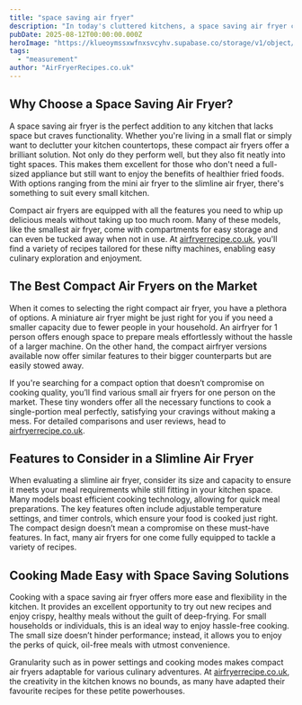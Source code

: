 ```yaml
---
title: "space saving air fryer"
description: "In today's cluttered kitchens, a space saving air fryer could be just what you need. Enjoy the convenience of cooking crispy meals without taking up too much counter space. Ideal for small households or anyone looking to streamline their kitchen gadgets."
pubDate: 2025-08-12T00:00:00.000Z
heroImage: "https://klueoymssxwfnxsvcyhv.supabase.co/storage/v1/object/public/md/space-saving-air-fryer-b1603b54.png"
tags:
  - "measurement"
author: "AirFryerRecipes.co.uk"
---
```


<h2 id="">Why Choose a Space Saving Air Fryer?</h2><p id="">A space saving air fryer is the perfect addition to any kitchen that lacks space but craves functionality. Whether you're living in a small flat or simply want to declutter your kitchen countertops, these compact air fryers offer a brilliant solution. Not only do they perform well, but they also fit neatly into tight spaces. This makes them excellent for those who don't need a full-sized appliance but still want to enjoy the benefits of healthier fried foods. With options ranging from the mini air fryer to the slimline air fryer, there's something to suit every small kitchen.</p><p id="">Compact air fryers are equipped with all the features you need to whip up delicious meals without taking up too much room. Many of these models, like the smallest air fryer, come with compartments for easy storage and can even be tucked away when not in use. At <a href="https://www.airfryerrecipe.co.uk/" id="">airfryerrecipe.co.uk</a>, you'll find a variety of recipes tailored for these nifty machines, enabling easy culinary exploration and enjoyment.</p><h2 id="">The Best Compact Air Fryers on the Market</h2><p id="">When it comes to selecting the right compact air fryer, you have a plethora of options. A miniature air fryer might be just right for you if you need a smaller capacity due to fewer people in your household. An airfryer for 1 person offers enough space to prepare meals effortlessly without the hassle of a larger machine. On the other hand, the compact airfryer versions available now offer similar features to their bigger counterparts but are easily stowed away.</p><p id="">If you're searching for a compact option that doesn’t compromise on cooking quality, you’ll find various small air fryers for one person on the market. These tiny wonders offer all the necessary functions to cook a single-portion meal perfectly, satisfying your cravings without making a mess. For detailed comparisons and user reviews, head to <a href="https://www.airfryerrecipe.co.uk/" id="">airfryerrecipe.co.uk</a>.</p><h2 id="">Features to Consider in a Slimline Air Fryer</h2><p id="">When evaluating a slimline air fryer, consider its size and capacity to ensure it meets your meal requirements while still fitting in your kitchen space. Many models boast efficient cooking technology, allowing for quick meal preparations. The key features often include adjustable temperature settings, and timer controls, which ensure your food is cooked just right. The compact design doesn’t mean a compromise on these must-have features. In fact, many air fryers for one come fully equipped to tackle a variety of recipes.</p><h2 id="">Cooking Made Easy with Space Saving Solutions</h2><p id="">Cooking with a space saving air fryer offers more ease and flexibility in the kitchen. It provides an excellent opportunity to try out new recipes and enjoy crispy, healthy meals without the guilt of deep-frying. For small households or individuals, this is an ideal way to enjoy hassle-free cooking. The small size doesn’t hinder performance; instead, it allows you to enjoy the perks of quick, oil-free meals with utmost convenience.</p><p id="">Granularity such as in power settings and cooking modes makes compact air fryers adaptable for various culinary adventures. At <a href="https://www.airfryerrecipe.co.uk/" id="">airfryerrecipe.co.uk</a>, the creativity in the kitchen knows no bounds, as many have adapted their favourite recipes for these petite powerhouses.</p>